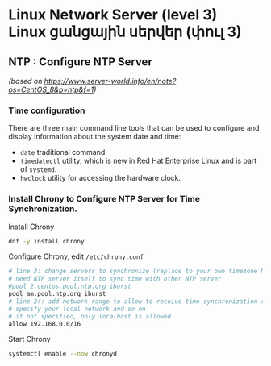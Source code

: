 # Linux Network Server (level 3) <br /> Linux ցանցային սերվեր (փուլ 3)

## NTP : Configure NTP Server
_(based on https://www.server-world.info/en/note?os=CentOS_8&p=ntp&f=1)_

### Time configuration

There are three main command line tools that can be used to configure and display information about the system date and time:

* `date` traditional command.
* `timedatectl` utility, which is new in Red Hat Enterprise Linux and is part of `systemd`.
* `hwclock` utility for accessing the hardware clock.

### Install Chrony to Configure NTP Server for Time Synchronization.

Install Chrony

```bash
dnf -y install chrony
```

Configure Chrony, edit `/etc/chrony.conf`
```bash
# line 3: change servers to synchronize (replace to your own timezone NTP server)
# need NTP server itself to sync time with other NTP server
#pool 2.centos.pool.ntp.org iburst
pool am.pool.ntp.org iburst
# line 24: add network range to allow to receive time synchronization requests from NTP Clients
# specify your local network and so on
# if not specified, only localhost is allowed
allow 192.168.0.0/16
```

Start Chrony
```bash
systemctl enable --now chronyd
```
